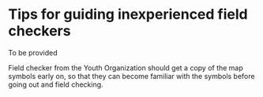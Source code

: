# Tips for guiding inexperienced field checkers

To be provided

Field checker from the Youth Organization should get a copy of the map symbols early on, so that they can become familiar with the symbols before going out and field checking.

